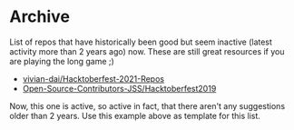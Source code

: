 # Archive
List of repos that have historically been good but seem inactive (latest activity more than 2 years ago) now. These are still great resources if you are playing the long game ;) 

* [vivian-dai/Hacktoberfest-2021-Repos](https://github.com/silverwavetidaldragon/Hacktoberfest-2021-Repos)
* [Open-Source-Contributors-JSS/Hacktoberfest2019](https://github.com/Open-Source-Contributors-JSS/Hacktoberfest2019)

Now, this one is active, so active in fact, that there aren't any suggestions older than 2 years. Use this example above as template for this list. 

